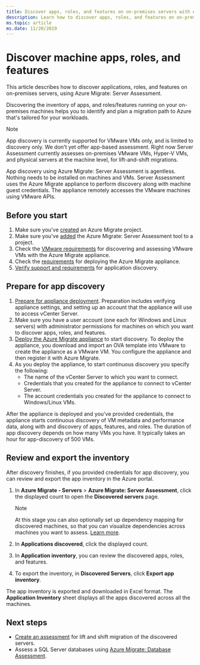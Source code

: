 ```yaml
---
title: Discover apps, roles, and features on on-premises servers with Azure Migrate 
description: Learn how to discover apps, roles, and features on on-premises servers with Azure Migrate Server Assessment.
ms.topic: article
ms.date: 11/20/2019
---
```


# Discover machine apps, roles, and features

This article describes how to discover applications, roles, and features on on-premises servers, using Azure Migrate: Server Assessment.

Discovering the inventory of apps, and roles/features running on your on-premises machines helps you to identify and plan a migration path to Azure that's tailored for your workloads.

> [!NOTE]
> App discovery is currently supported for VMware VMs only, and is limited to discovery only. We don't yet offer app-based assessment.  Right now Server Assessment currently assesses on-premises VMware VMs, Hyper-V VMs, and physical servers at the machine level, for lift-and-shift migrations.

App discovery using Azure Migrate: Server Assessment is agentless. Nothing needs to be installed on machines and VMs. Server Assessment uses the Azure Migrate appliance to perform discovery along with machine guest credentials. The appliance remotely accesses the VMware machines using VMware APIs.


## Before you start

1. Make sure you've [created](how-to-add-tool-first-time.md) an Azure Migrate project.
2. Make sure you've [added](how-to-assess.md) the Azure Migrate: Server Assessment tool to a project.
4. Check the [VMware requirements](migrate-support-matrix-vmware.md#vmware-requirements) for discovering and assessing VMware VMs with the Azure Migrate appliance.
5. Check the [requirements](migrate-appliance.md) for deploying the Azure Migrate appliance.
6. [Verify support and requirements](/migrate-support-matrix-vmware.md#application-discovery) for application discovery.

## Prepare for app discovery

1. [Prepare for appliance deployment](tutorial-prepare-vmware.md). Preparation includes verifying appliance settings, and setting up an account that the appliance will use to access vCenter Server.
2. Make sure you have a user account (one each for Windows and Linux servers) with administrator permissions for machines on which you want to discover apps, roles, and features.
3. [Deploy the Azure Migrate appliance](how-to-set-up-appliance-vmware.md) to start discovery. To deploy the appliance, you download and import an OVA template into VMware to create the appliance as a VMware VM. You configure the appliance and then register it with Azure Migrate.
2. As you deploy the appliance, to start continuous discovery you specify the following:
    - The name of the vCenter Server to which you want to connect.
    - Credentials that you created for the appliance to connect to vCenter Server.
    - The account credentials you created for the appliance to connect to Windows/Linux VMs.

After the appliance is deployed and you've provided credentials, the appliance starts continuous discovery of VM metadata and performance data, along with and discovery of apps, features, and roles.  The duration of app discovery depends on how many VMs you have. It typically takes an hour for app-discovery of 500 VMs.

## Review and export the inventory

After discovery finishes, if you provided credentials for app discovery, you can review and export the app inventory in the Azure portal.

1. In **Azure Migrate - Servers** > **Azure Migrate: Server Assessment**, click the displayed count to open the **Discovered servers** page.

    > [!NOTE]
    > At this stage you can also optionally set up dependency mapping for discovered machines, so that you can visualize dependencies across machines you want to assess. [Learn more](how-to-create-group-machine-dependencies.md).

2. In **Applications discovered**, click the displayed count.
3. In **Application inventory**, you can review the discovered apps, roles, and features.
4. To export the inventory, in **Discovered Servers**, click **Export app inventory**.

The app inventory is exported and downloaded in Excel format. The **Application Inventory** sheet displays all the apps discovered across all the machines.

## Next steps

- [Create an assessment](how-to-create-assessment.md) for lift and shift migration of the discovered servers.
- Assess a SQL Server databases using [Azure Migrate: Database Assessment](https://docs.microsoft.com/sql/dma/dma-assess-sql-data-estate-to-sqldb?view=sql-server-2017).
